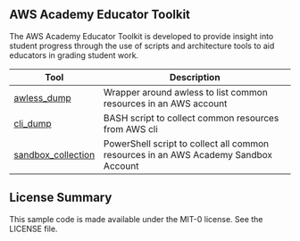 ## AWS Academy Educator Toolkit

The AWS Academy Educator Toolkit is developed to provide insight into student progress through the use of scripts and architecture tools to aid educators in grading student work.

| Tool | Description |
|--|--|
| [awless_dump](./awless_dump) | Wrapper around awless to list common resources in an AWS account |
| [cli_dump](./cli_dump) | BASH script to collect common resources from AWS cli |
| [sandbox_collection](./sandbox_collection) | PowerShell script to collect all common resources in an AWS Academy Sandbox Account |

## License Summary

This sample code is made available under the MIT-0 license. See the LICENSE file.
